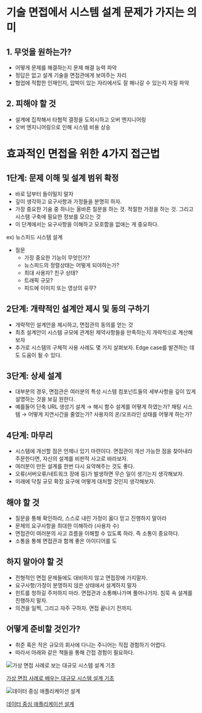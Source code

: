 # 기술 면접에서 시스템 설계 문제가 가지는 의미

## 1. 무엇을 원하는가?

- 어떻게 문제를 해결하는지 문제 해결 능력 파악
- 정답은 없고 설계 기술을 면접관에게 보여주는 자리
- 협업에 적합한 인재인지, 압박이 있는 자리에서도 잘 해나갈 수 있는지 자질 파악

## 2. 피해야 할 것

- 설계에 집착해서 타협적 결정을 도외시하고 오버 엔지니어링
- 오버 엔지니어링으로 인해 시스템 비용 상승

# 효과적인 면접을 위한 4가지 접근법

## 1단계: 문제 이해 및 설계 범위 확정

- 바로 답부터 들이밀지 말자
- 깊이 생각하고 요구사항과 가정들을 분명히 하자.
- 가장 중요한 기술 중 하나는 올바른 질문을 하는 것. 적절한 가정을 하는 것. 그리고 시스템 구축에 필요한 정보를 모으는 것
- 이 단계에서는 요구사항을 이해하고 모호함을 없애는 게 중요하다.

ex) 뉴스피드 시스템 설계

- 질문
    - 가장 중요한 기능이 무엇인가?
    - 뉴스피드의 정렬상태는 어떻게 되야하는가?
    - 최대 사용자? 친구 상태?
    - 트래픽 규모?
    - 피드에 이미지 또는 영상의 유무?

## 2단계: 개략적인 설계안 제시 및 동의 구하기

- 개략적인 설계안을 제시하고, 면접관의 동의를 얻는 것
- 최초 설계안이 시스템 규모에 관계된 제약사항들을 만족하는지 개략적으로 계산해보자
- 추가로 시스템의 구체적 사용 사례도 몇 가지 살펴보자. Edge case를 발견하는 데도 도움이 될 수 있다.

## 3단계: 상세 설계

- 대부분의 경우, 면접관은 여러분의 특성 시스템 컴포넌트들의 세부사항을 깊이 있게 설명하는 것을 보길 원한다.
- 예를들어
  단축 URL 생성기 설계 → 해시 함수 설계를 어떻게 하였는가?
  채팅 시스템 → 어떻게 지연시간을 줄였는가? 사용자의 온/오프라인 상태를 어떻게 하는가?

## 4단계: 마무리

- 시스템에 개선할 점은 언제나 있기 마련이다. 면접관이 개선 가능한 점을 찾아내라 주문한다면, 자신의 설계를 비판적 사고로 바라보자.
- 여러분이 만든 설계를 한번 다시 요약해주는 것도 좋다.
- 오류(서버오류/네트워크 장애 등)가 발생하면 무슨 일이 생기는지 생각해보자.
- 미래에 닥칠 규모 확장 요구에 어떻게 대처할 것인지 생각해보자.

## 해야 할 것

- 질문을 통해 확인하라, 스스로 내린 가정이 옳다 믿고 진행하지 말아라
- 문제의 요구사항을 최대한 이해하라 (사용자 수)
- 면접관이 여러분의 사고 흐름을 이해할 수 있도록 하라. 즉 소통이 중요하다.
- 소통을 통해 면접관과 함께 좋은 아이디어를 도

## 하지 말아야 할 것

- 전형적인 면접 문제들에도 대비하지 않고 면접장에 가지말자.
- 요구사항/가정이 분명하지 않은 상태에서 설계하지 말자
- 힌트를 청하길 주저하지 마라. 면접관과 소통해나가며 풀어나가자. 침묵 속 설계를 진행하지 말자.
- 의견을 일찍, 그리고 자주 구하자. 면접 끝나기 전까지.

## 어떻게 준비할 것인가?

- 취준 혹은 작은 규모의 회사에 다니는 주니어는 직접 경험하기 어렵다.
- 따라서 아래와 같은 책들을 통해 간접 경험이 필요하다.

![가상 면접 사례로 보는 대규모 시스템 설계 기초](https://contents.kyobobook.co.kr/sih/fit-in/458x0/pdt/9788966263158.jpg)

[가상 면접 사례로 배우는 대규모 시스템 설계 기초](https://product.kyobobook.co.kr/detail/S000001033116)

![데이터 중심 애플리케이션 설계](https://contents.kyobobook.co.kr/sih/fit-in/458x0/pdt/9791158390983.jpg)

[데이터 중심 애플리케이션 설계](https://product.kyobobook.co.kr/detail/S000001766328)
